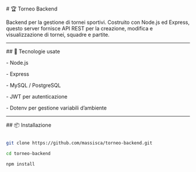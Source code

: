 \# 🏆 Torneo Backend



Backend per la gestione di tornei sportivi. Costruito con Node.js ed Express, questo server fornisce API REST per la creazione, modifica e visualizzazione di tornei, squadre e partite.



---



\## 🚀 Tecnologie usate



\- Node.js

\- Express

\- MySQL / PostgreSQL

\- JWT per autenticazione

\- Dotenv per gestione variabili d’ambiente



---



\## 📦 Installazione



```bash

git clone https://github.com/massisca/torneo-backend.git

cd torneo-backend

npm install



